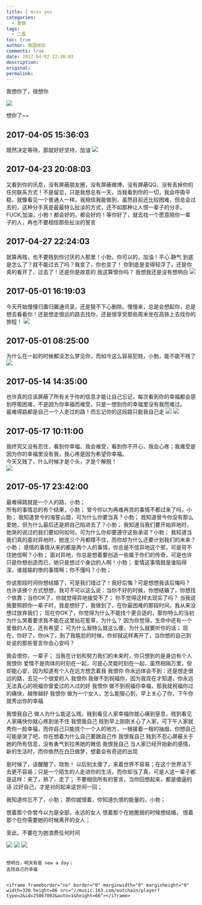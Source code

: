 ```yaml
---
title: I miss you
categories:
  - 爱情
tags:
  - 二蛋
toc: true
author: 虢国技匠
comments: true
date: 2017-04-02 22:36:03
description:
original:
permalink:
---
```


我想你了，很想你

<!-- more -->


![](/images/feel/GEDC5198.JPG)

想你了~~

## 2017-04-05 15:36:03
既然决定等待，那就好好坚持，加油
![](/images/feel/WechatIMG109.png)

## 2017-04-23 20:08:03
又看到你的讯息，没有屏蔽朋友圈，没有屏蔽微博，没有屏蔽QQ，没有丢掉你的任何联系方式！不是留恋，只是我想总有一天，当我看到你的一切，我会呼吸平稳，就像看见一个普通人一样。我相信我能做到，虽然目前还比较困难，但总会过去的，这种分手真是最最特么扯淡的方式，还不如那种让人恨一辈子的分手。FUCK,加油，小勃！都会好的，都会好的！等你好了，就去找一个愿意陪你一辈子的人，再也不要相信那些扯淡的誓言

## 2017-04-27 22:24:03
就算再贱，也不要贱到你讨厌的人那里！小勃，你可以的，加油！平心.静气
到底是怎么了？就不能过去了吗？我变了，你也变了！
你到底是变得轻浮了，还是你真的看开了，过去了！还是你是故意的
我这算恨你吗？
我想我还是没有想明白
![](/images/feel/WechatIMG110.png)

## 2017-05-01 16:19:03
今天开始慢慢归置归置通讯录，还是狠不下心删除。慢慢来，总是会想起你，总是想去看看你！还是想走很远的路去找你，还是很享受那些周末坐在高铁上去找你的旅程！
![](/images/feel/WechatIMG120.jpeg)

## 2017-05-01 08:25:00
为什么在一起的时候都没怎么梦见你，而如今这么容易犯贱，小勃，能不能不贱了
![](/images/feel/WechatIMG119.jpeg)

## 2017-05-14 14:35:00
也许真的应该屏蔽了所有关于你的信息才能让自己忘记，每次看到你的幸福都会感到呼吸困难，不是因为你幸福而难受，只是一想到你的幸福里没有我而难过。     
最难得路都是自己一个人走过的路！而忘记你的这段路只能我自己走
![](/images/feel/qinghua001.jpg)
![](/images/feel/qinghua002.jpg)

## 2017-05-17 10:11:00
我终究又没有忍住，看到你幸福，我会难受，看到你不开心，我会心疼；我难受是因为你的幸福里没有我，我心疼是因为希望你幸福。    
今天又贱了，什么时候才是个头，才是个解脱！    
![](/images/feel/WechatIMG129.jpeg)

## 2017-05-17 23:42:00
最难得路就是一个人的路，小勃；    
所有的事情总的有个结果，小勃；
曾今你以为再难再苦的事情不都过来了吗，小勃；
我知道曾今的海誓山盟，可为什么你要当真？小勃；
我知道曾今你没有那么爱她，但为什么最后还是把自己陷进去了？小勃；
我知道当我们要开始异地时，她哭的说过的我们要如何如何，可为什么你却要遵守这些承诺？小勃；
我知道当我们真的面对异地时，她连三个月都撑不住，而你却为什么还要计划我们的未来？小勃；
感情的事情从来的都是两个人的事情，你总是不信异地这个邪，可是背不住她信啊？小勃；
面对异地，你总是想着要创造一些属于你们的传奇，可是也许只是你想创造而已，她只是想过个身边的人啊！小勃；
爱情这事情就是谁陷得深，谁就输的惨的事情啊；你不懂吗？小勃；

你说那段时间你想结婚了，可是我们错过了！我好后悔？可是想想我该后悔吗？
也许该换个方式想想，我可不可以这么说：当你不好的时候，你想结婚了，你想找个依靠；当你OK了，你就觉得异地接受不了；
你不觉得这样太现实了吗？
当我说我要照顾你一辈子时，我是想好了，我做到了，在你最困难的那段时间，我从来没想过放弃我们；
现在你OK了，你觉得为什么不能找个更合适的，那你特么的当初为什么哭着要求我不能在这里拈花惹草，为什么？
因为你觉得，生命中还有一个爱我的人在，还有希望；
可为什么我特么就这么傻，为什么就要听你的话；
现在，你好了，你ok了，到了我尴尬的时候，你却就这样离开了，当你想的自己到处说的那些誓言你会心安吗？

我会恨你，一辈子；
当我在计划和努力我们的未来时，你只想到的是身边有个人
我恨你
爱情不是肉体的时刻在一起，可是心灵能时刻在一起，虽然相隔万里，但却能心安，因为知道有个人在远方想念着我
我恨你
你永远体会不到：还是想走很远的路，去见一个很爱的人
我恨你
我做不到祝福你，因为我现在才知道，你永远无法真心的祝福你曾爱过的人过的好
我恨你
做不到祝福你幸福，那我就祝福你过的痛快，越惨越好
我恨你
做为一个女人，怎么能狠心到，早上关心了你，下午你就秀出你的幸福

我恨我自己
做人为什么能这么贱，贱到看见人家幸福你就心痛到窒息，贱到看见人家痛快你就心疼到坐不住
我恨我自己
贱到早上刚刚关心了人家，可下午人家就秀你一脸幸福，而你自己只能找个一个人的地方，一根接着一根的抽烟，你想自己可能是哭了吧，你在想着为什么自己要跟自己作
我恨我自己
贱到不忍心屏蔽关于她的所有信息，没有勇气到拉黑她的微信
我恨我自己
当人家已经开始新的感情，新的生活时，而你依然在白日做梦，想着会有奇迹的出现

是时候了，该醒醒了，晓勃！
以后别太傻了，来着世界不容易；在这个世界活下去更不容易；只是一个陌生的人走进你的生活，而你却当了真，可是人这一辈子都是这样：来了，熟了，走了；
不要相信所有的誓言，当你回想起来，都是傻逼的话
过好自己，才是对的起来这世间一回；

我知道你忘不了，小勃；
那你就恨着，你知道仇恨的能量的，小勃；

恨着那个你曾今以为是全部，永远的女人
恨着那个在她脆弱的时候想结婚，
恨着那个在你需要她的时候离开的女人；

至此，不要在为她浪费任何时间

![](/images/feel/WechatIMG130.jpeg)
![](/images/feel/WechatIMG131.jpeg)
![](/images/feel/WechatIMG132.jpeg)

~~~~~~~~~~~~~~~

想明白，明天有是 new a day；
去找自己的幸福


<iframe frameborder="no" border="0" marginwidth="0" marginheight="0" width=330 height=86 src="//music.163.com/outchain/player?type=2&id=25867002&auto=1&height=66"></iframe>
